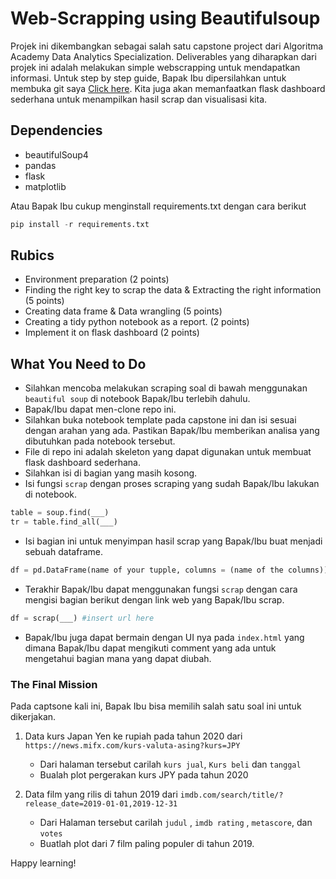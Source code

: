 # Web-Scrapping using Beautifulsoup

Projek ini dikembangkan sebagai salah satu capstone project dari Algoritma Academy Data Analytics Specialization. Deliverables yang diharapkan dari projek ini adalah melakukan simple webscrapping untuk mendapatkan informasi. Untuk step by step guide, Bapak Ibu dipersilahkan untuk membuka git saya [Click here](https://github.com/t3981-h/Webscrapping-with-BeautifulSoup "Webscrapping with Beautiful Soup"). Kita juga akan memanfaatkan flask dashboard sederhana untuk menampilkan hasil scrap dan visualisasi kita.

## Dependencies

- beautifulSoup4
- pandas
- flask
- matplotlib

Atau Bapak Ibu cukup menginstall requirements.txt dengan cara berikut

```python
pip install -r requirements.txt
```

## Rubics

- Environment preparation (2 points)
- Finding the right key to scrap the data  & Extracting the right information (5 points)
- Creating data frame & Data wrangling (5 points)
- Creating a tidy python notebook as a report. (2 points)
- Implement it on flask dashboard (2 points)


## What You Need to Do

* Silahkan mencoba melakukan scraping soal di bawah menggunakan `beautiful soup` di notebook Bapak/Ibu terlebih dahulu.
* Bapak/Ibu dapat men-clone repo ini.
* Silahkan buka notebook template pada capstone ini dan isi sesuai dengan arahan yang ada. Pastikan Bapak/Ibu memberikan analisa yang dibutuhkan pada notebook tersebut.
* File di repo ini adalah skeleton yang dapat digunakan untuk membuat flask dashboard sederhana.
* Silahkan isi di bagian yang masih kosong.
* Isi fungsi `scrap` dengan proses scraping yang sudah Bapak/Ibu lakukan di notebook. 

```python
table = soup.find(___)
tr = table.find_all(___)
```

* Isi bagian ini untuk menyimpan hasil scrap yang Bapak/Ibu buat menjadi sebuah dataframe.

```python
df = pd.DataFrame(name of your tupple, columns = (name of the columns))
```

* Terakhir Bapak/Ibu dapat menggunakan fungsi `scrap` dengan cara mengisi bagian berikut dengan link web yang Bapak/Ibu scrap.

```python
df = scrap(___) #insert url here
```

* Bapak/Ibu juga dapat bermain dengan UI nya pada `index.html` yang dimana Bapak/Ibu dapat mengikuti comment yang ada untuk mengetahui bagian mana yang dapat diubah. 

### The Final Mission

Pada captsone kali ini, Bapak Ibu bisa memilih salah satu soal ini untuk dikerjakan.

1. Data kurs Japan Yen ke rupiah pada tahun 2020 dari `https://news.mifx.com/kurs-valuta-asing?kurs=JPY`

    * Dari halaman tersebut carilah `kurs jual`, `Kurs beli` dan `tanggal`
    * Bualah plot pergerakan kurs JPY pada tahun 2020

2. Data film yang rilis di tahun 2019 dari `imdb.com/search/title/?release_date=2019-01-01,2019-12-31`

    * Dari Halaman tersebut carilah `judul` , `imdb rating` , `metascore`, dan `votes`
    * Buatlah plot dari 7 film paling populer di tahun 2019.


Happy learning! 
